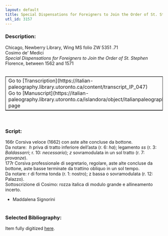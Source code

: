 ```yaml
---
layout: default
title: Special Dispensations for Foreigners to Join the Order of St. Stephen
utl_id: 3157
---
```


### Description:

Chicago, Newberry Library, Wing MS folio ZW 5351 .71<br>
Cosimo de' Medici<br>
_Special Dispensations for Foreigners to Join the Order of St. Stephen_<br>
Florence, between 1562 and 1571<br>
 <br>
<table border=""0.5"" cellpadding=""1"" cellspacing=""1"" style=""width: 200px; background-color:#F8F8F8;""><tbody><tr><td>Go to [Transcription](https://italian-paleography.library.utoronto.ca/content/transcript_IP_047)<br>
Go to [Manuscript](https://italian-paleography.library.utoronto.ca/islandora/object/italianpaleography%3AIP_047) page</td></tr></tbody></table> <br>


### Script:

166r Corsiva veloce (1662) con aste alte concluse da bottone.<br>
Da notare:  _h_ priva di tratto inferiore dell’asta (r. 6: _ha_); legamento _ss_ (r. 3: _Baldassarri_; r. 10: _necessario_); _z_ sovramodulata in un sol tratto (r. 7: _provanze_).<br>
177r Corsiva professionale di segretario, regolare, aste alte concluse da bottone, aste basse terminate da trattino obliquo in un sol tempo.<br>
Da notare: r di forma tonda (r. 1: nostro); z bassa o sovramodulata (r. 12: Palazzo).<br>
Sottoscrizione di Cosimo: rozza italica di modulo grande e allineamento incerto.<br>
- Maddalena Signorini<br>
 <br>


### Selected Bibliography:

Item fully digitized [here](http://digcoll.newberry.org/#/item/ia-wing_zw_5351_71).<br>
 <br>
